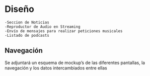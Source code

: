 # Diseño

    -Seccion de Noticias
    -Reproductor de Audio en Streaming
    -Envío de mensajes para realizar peticiones musicales
    -Listado de podcasts

## Navegación

Se adjuntará un esquema de mockup’s de las diferentes pantallas, la navegación y los datos intercambiados entre ellas
